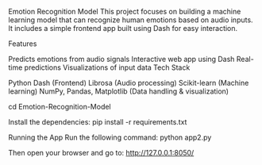 Emotion Recognition Model This project focuses on building a machine learning model that can recognize human emotions based on audio inputs. It includes a simple frontend app built using Dash for easy interaction.

Features

Predicts emotions from audio signals
Interactive web app using Dash
Real-time predictions
Visualizations of input data
Tech Stack

Python
Dash (Frontend)
Librosa (Audio processing)
Scikit-learn (Machine learning)
NumPy, Pandas, Matplotlib (Data handling & visualization)

cd Emotion-Recognition-Model

Install the dependencies: pip install -r requirements.txt

Running the App Run the following command: python app2.py

Then open your browser and go to: http://127.0.0.1:8050/

